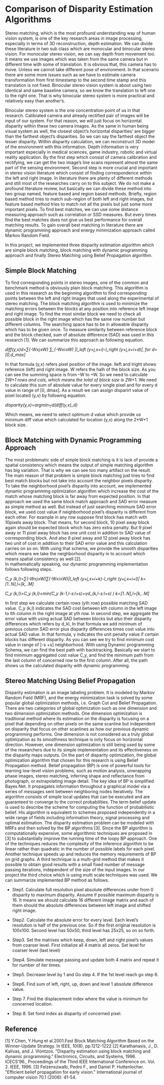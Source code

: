# Comparison of Disparity Estimation Algorithms

Stereo matching, which is the most profound understanding way of human vision system, is one of the key research areas in image processing, especially in terms of 3D reconstruction, depth estimation. We can divide these literature in two sub class which are monocular and binocular stereo vision. For monocular stereo vision, we can say depth from movement too. It means we use images which was taken from the same camera but in different time with some of translation. It is obvious that, this camera has to move. Unless we cannot take different pose of environment. In that scenario there are some more issues such as we have to estimate camera transformation from first timestamp to the second time stamp and this translation is not fixed. Binocular stereo vision system is about using two identical and same baseline camera, so we know the translation to left one to the right one. That is why binocular stereo system is more practical and relatively easy than another’s. 

Binocular stereo system is the one concentration point of us in that research. Calibrated camera and already rectified pair of images will be input of our system. For that reason, we will just focus on horizontal disparity within these two camera images. As the same in human being visual system as well, the closest object’s horizontal disparities’ are bigger than the farthest object’s disparities. So we can say the farthest object the lesser disparity. Within disparity calculation, we can reconstruct 3D model of the environment with this information. Depth information is very important especially in medical sciences, game industry, robotic and virtual reality application. 
By the first step which consist of camera calibration and rectifying, we can get the two image’s line scans represent almost the same part of the sensing environment. Second step is more crucial and important in stereo vision literature which consist of finding correspondence within the left and right image. In literature there are plenty of different methods and still most of the researches carry on to this subject. We do not make a profound literature review, but basically we can divide these method into two group named, feature based and region based methods. Briefly, region based method tries to match sub-region of both left and right images, but feature based method tries to match not all the pixels but just some more important pixels. To find best matches, we can use some distance measuring approach such as correlation or SSD measures. But every times find the best matches does not give us best performance for overall matching results. To gain overall best matching in literature there are dynamic programming approach and energy minimization approach called Markov Random Field. 

In this project, we implemented three disparity estimation algorithm which are simple block matching, block matching with dynamic programming approach and finally Stereo Matching using Belief Propagation algorithm.

## Simple Block Matching

To find corresponding points in stereo images, one of the common and benchmark method is obviously plain block matching. This algorithm is used in this research as the beginning algorithm to find corresponding points between the left and right images that used along the experimental of stereo matching. The block matching algorithm is used to minimize the matching errors between the blocks at any position into reference left image and right image. To find the most similar block we need to check all possible block in the right image which has the same row number but different columns. The searching space has to be in allowable disparity which has to be given once.  To measure similarity between reference block and the block checked, sum of absolute difference (SAD) was used in this research [1]. We can summarize this approach as following equation.

*diff(y,x)_d=∑_(-W≤j≤W) ∑_(-W≤i≤W) |I_left (y+j,x+i)-I_right (y+j,x+i+d)|,      for  d=[0,d_max]*

In that formula (y,x) refers pixel position of the image. Ileft and Iright shows reference (left) and right image. W refers the halh of the block size. As you can see the summing space is from –W to +W. So we need to calculate 2*W+1 rows and cols, which means the total of block size is 2*W+1. We need to calculate this sum of absolute value for every single pixel and for every d value in range of [0, dmax]. As a result we can assign disparirt value of pixel located (y,x) by following equation.

*disparity(y,x)=argmin┬d⁡(diff(y,x)_d)*

Which means, we need to select optimum d value which provide us minimum diff value which calculated for location (y,x) along the 2*W+1 block size.

## Block Matching with Dynamic Programming Approach

The most problematic side of simple block matching is it is lack of provide a spatial consistency which means the output of simple matching algorithm has big variation. That is why we can see too many artifact on the result. The main reason of that problem is simple block matching just tries to find best match blocks but not take into account the neighbor pixels disparity. To take the neighborhood pixel’s disparity into account, we implemented dynamic programming optimization algorithm which increase the cost of the match whose matching block is far away from expected position. In that approach we used the same block match approach and SAD error measure as simple method as well. But instead of just searching minimum SAD error block, we used cost value if neighborhood pixel’s disparity is different from each other. For example in any row suppose first block has match with 10pixels away block. That means, for second block, 10 pixel away block again should be expected block which has zero extra penalty. But 9 pixel away or 11 pixel away block has one unit cost in addition to SAD value of corresponding block. And also 8 pixel away and 12 pixel away block has two unit of cost in addition to their SAD error value and this calculation carries on so on. With using that schema, we provide the smooth disparities which means we take the neighborhood disparity in to account which means spatial consistency as well [2].  
In mathematically speaking, our dynamic programming implementation follows following steps.

*C_y (k,l)=∑_(-W≤j≤W)∑_(-W≤i≤W)|I_left (y+j,x+i+k)-I_right (y+j,x+i+l)|      k=[1..N],l=[k,..M]*

*C_y (k,l)=C_y (k,l)+min⁡(C_y (k-1,l-s:l+s)+γd_(k,l-s:l+s) )     k=[1..N],l=[k,..M]*

In first step we calculate certain rows (yth row) possible matching SAD value. C_y (k,l) indicates the SAD cost between kth column in the left image to lth column in the right image at yth row. In second step, we aggregate the error value with using actual SAD between blocks but also their disparity differences which refers by  d_kl, In that formula we add minimum of previous column SAD error plus disparity differences times cost value into actual SAD value. In that formula, γ indicates the unit penalty value if certain blocks has different disparity. As you can see we try to find minimum cost value in range of [-s +s] neighborhood. 
With using Dynamic programming Schema, we can find the best path with backtracking. Basically we start to find minimum aggregated cost value  C_y, and find the minimum path from the last column of concerned row to the first column. After all, the path shows us the calculated disparity with dynamic programming.

## Stereo Matching Using Belief Propagation

Disparity estimation is an image labeling problem. It is modeled by Markov Random Field (MRF), and the energy minimization task is solved by some popular global optimization methods, i.e. Graph Cut and Belief Propagation. There are two categories of global optimization such as one dimension and two dimension optimization methods. One dimension optimization is traditional method where its estimation on the disparity is focusing on a pixel that depending on other pixels on the same scanline but independent on disparity that focus on other scanlines as how our previous dynamic programming performs. One dimension is not considered as a truly global optimization as its smoothness technique is only focus on horizontal direction. However, one dimension optimization is still being used by some of the researchers due to its simple implementation and its effectiveness on the disparity maps outputs. On the part of disparity optimization, the global optimization algorithm that chosen for this research is using Belief Propagation method.
Belief propagation (BP) is one of powerful tools for learning low-level vision problems, such as motion analysis, unwrapping phase images, stereo matching, inferring shape and reflectance from photograph, or extrapolating image detail. The key idea of BP is simplified Bayes Net. It propagates information throughout a graphical model via a series of messages sent between neighboring nodes iteratively. The algorithm consists of simple local updates that can be executed and are guaranteed to converge to the correct probabilities. The term belief update is used to describe the scheme for computing the function of probabilistic belief. His algorithm is equivalent to schemes proposed independently in a wide range of fields including information theory, signal processing and optimal estimation. 
The disparity estimation problem can be modeled with MRFs and then solved by the BP algorithms [3]. Since the BP algorithm is computationally expensive, some algorithmic techniques are proposed in [3] to substantially improve the running time of the loopy BP approach. One of the techniques reduces the complexity of the inference algorithm to be linear rather than quadratic in the number of possible labels for each pixel. Another technique speeds up and reduces the memory requirements of BP on grid graphs. A third technique is a multi-grid method that makes it possible to obtain good results with a small fixed number of message passing iterations, independent of the size of the input images. In our project the third choice which is using multi scale techniques was used.
We can summarize implemented BP method as follows.

* Step1. Calculate full resolution pixel absolute differences under from 0 disparity to maximum disparity. Assume if possible maximum disparity is 16. It means we should calculate 16 different image matrix and each of them should the absolute differences between left image and shifted right image.

* Step2. Calculate the absolute error for every level. Each level’s resolution is half of the previous one. So if the first original resolution is 100x100. Second level has 50x50, third level has 25x25, so on so forth.

* Step3. Set the matrixes which keep, down, left and right pixel’s values from coarser level. First initialize all 4 matrix all zeros. Set level for coarser level (last level)

* Step4. Simulate message passing and update  both 4 matrix and repeat it for number of iter times.

* Step5. Decrease level by 1 and Go step 4. If the 1st level reach go step 6.

* Step6. Find sum of left, right, up, down and level 1 absolute difference value.

* Step 7. Find the displacement index where the value is minimum for concerned location.

* Step 8. Set fond index as disparity of concerned pixel.



## Reference
[1] Y.Chen, Y.Hung et al.2001.Fast Block Matching Algorithm Based on the Winner-Update Strategy. In IEEE, 10(8), pp.1212-1222
[2] Karathanasis, J., D. Kalivas, and J. Vlontzos. "Disparity estimation using block matching and dynamic programming." Electronics, Circuits, and Systems, 1996. ICECS'96., Proceedings of the Third IEEE International Conference on. Vol. 2. IEEE, 1996.
[3] Felzenszwalb, Pedro F., and Daniel P. Huttenlocher. "Efficient belief propagation for early vision." International journal of computer vision 70.1 (2006): 41-54.
